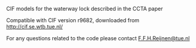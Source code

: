 CIF models for the waterway lock described in the CCTA paper

Compatible with CIF version r9682, downloaded from http://cif.se.wtb.tue.nl/

For any questions related to the code please contact F.F.H.Reijnen@tue.nl
